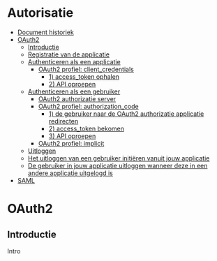 # Autorisatie

<!-- START doctoc generated TOC please keep comment here to allow auto update -->
<!-- DON'T EDIT THIS SECTION, INSTEAD RE-RUN doctoc TO UPDATE -->


- [Document historiek](#document-historiek)
- [OAuth2](#oauth2)
  - [Introductie](#introductie)
  - [Registratie van de applicatie](#registratie-van-de-applicatie)
  - [Authenticeren als een applicatie](#authenticeren-als-een-applicatie)
    - [OAuth2 profiel: client_credentials](#oauth2-profiel-client_credentials)
      - [1) access_token ophalen](#1-access_token-ophalen)
      - [2) API oproepen](#2-api-oproepen)
  - [Authenticeren als een gebruiker](#authenticeren-als-een-gebruiker)
    - [OAuth2 authorizatie server](#oauth2-authorizatie-server)
    - [OAuth2 profiel: authorization_code](#oauth2-profiel-authorization_code)
      - [1) de gebruiker naar de OAuth2 authorizatie applicatie redirecten](#1-de-gebruiker-naar-de-oauth2-authorizatie-applicatie-redirecten)
      - [2) access_token bekomen](#2-access_token-bekomen)
      - [3) API oproepen](#3-api-oproepen)
    - [OAuth2 profiel: implicit](#oauth2-profiel-implicit)
  - [Uitloggen](#uitloggen)
  - [Het uitloggen van een gebruiker initiëren vanuit jouw applicatie](#het-uitloggen-van-een-gebruiker-initi%C3%ABren-vanuit-jouw-applicatie)
  - [De gebruiker in jouw applicatie uitloggen wanneer deze in een andere applicatie uitgelogd is](#de-gebruiker-in-jouw-applicatie-uitloggen-wanneer-deze-in-een-andere-applicatie-uitgelogd-is)
- [SAML](#saml)

<!-- END doctoc generated TOC please keep comment here to allow auto update -->

# OAuth2

## Introductie

Intro
